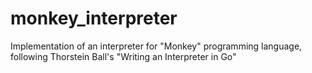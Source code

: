 # monkey_interpreter
Implementation of an interpreter for "Monkey" programming language, following Thorstein Ball's "Writing an Interpreter in Go"
